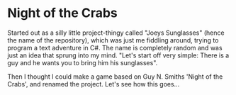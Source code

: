 # Night of the Crabs
Started out as a silly little project-thingy called "Joeys Sunglasses" (hence the name of the repository), which was just me fiddling around, trying to program a text adventure in C#. The name is completely random and was just an idea that sprung into my mind. "Let's start off very simple: There is a guy and he wants you to bring him his sunglasses".

Then I thought I could make a game based on Guy N. Smiths 'Night of the Crabs', and renamed the project. Let's see how this goes...
